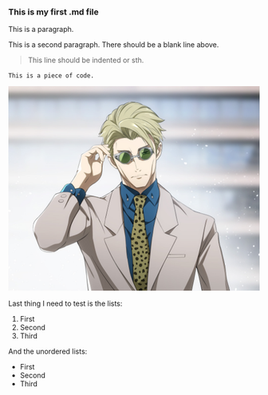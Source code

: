 ### This is my first .md file

This is a paragraph.  

This is a second paragraph. There should be a blank line above.

> This line should be indented or sth.

```
This is a piece of code.
```

![Nanamin](./Pictures/Nanami%20Kento.jpg)

Last thing I need to test is the lists:

1. First
2. Second
3. Third
   
And the unordered lists:

- First
- Second
- Third